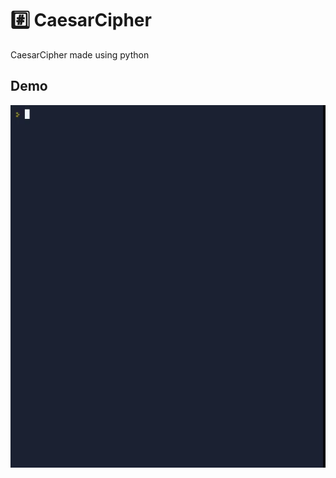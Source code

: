 
# #️⃣ CaesarCipher
CaesarCipher made using python

## Demo
![](https://github.com/jhenrique04/CaesarCipher/raw/main/Gif/CaesarCipher.gif)